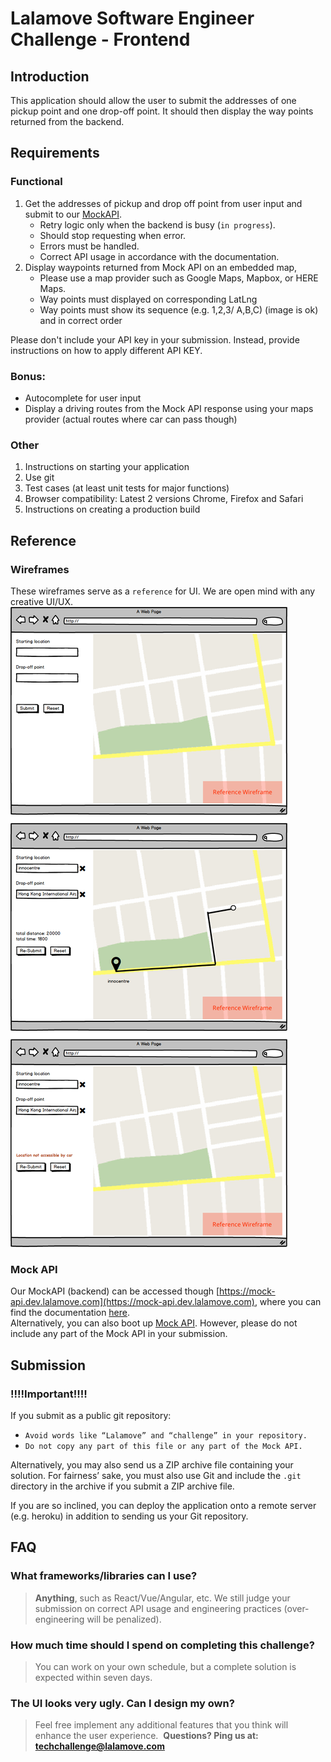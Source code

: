 # Lalamove Software Engineer Challenge - Frontend
## Introduction
This application should allow the user to submit the addresses of one pickup point and one drop-off point.
It should then display the way points returned from the backend.
​
## Requirements
### Functional
1. Get the addresses of pickup and drop off point from user input and submit to our [MockAPI](#mock-api).
	- Retry logic only when the backend is busy (`in progress`).
	- Should stop requesting when error.
	- Errors must be handled.
	- Correct API usage in accordance with the documentation.
2. Display waypoints returned from Mock API on an embedded map,
	- Please use a map provider such as Google Maps, Mapbox, or HERE Maps.
	- Way points must displayed on corresponding LatLng
	- Way points must show its sequence (e.g. 1,2,3/ A,B,C) (image is ok) and in correct order 

Please don't include your API key in your submission. Instead, provide instructions on how to apply different API KEY.
​
### Bonus:
  - Autocomplete for user input
  - Display a driving routes from the Mock API response using your maps provider (actual routes where car can pass though)
​
### Other
1. Instructions on starting your application
2. Use git
3. Test cases (at least unit tests for major functions)
4. Browser compatibility: Latest 2 versions Chrome, Firefox and Safari
5. Instructions on creating a production build
​
## Reference
### Wireframes
These wireframes serve as a `reference` for UI. We are open mind with any creative UI/UX.  
![Wireframe](assets/llm-frontend-engineer-wireframe.png)
​
### Mock API
Our MockAPI (backend) can be accessed though [https://mock-api.dev.lalamove.com](https://mock-api.dev.lalamove.com),
where you can find the documentation [here](https://github.com/lalamove/challenge/blob/master/mockApi/DOC.md).  
Alternatively, you can also boot up [Mock API](https://github.com/lalamove/challenge/tree/master/mockApi).
However, please do not include any part of the Mock API in your submission.
​
## Submission
### **!!!!Important!!!!**
If you submit as a public git repository:
- `Avoid words like “Lalamove” and “challenge” in your repository.`
- `Do not copy any part of this file or any part of the Mock API.`  

Alternatively, you may also send us a ZIP archive file containing your solution. For fairness’ sake, you must also use Git and include the `.git` directory in the archive if you submit a ZIP archive file.

If you are so inclined, you can deploy the application onto a remote server (e.g. heroku) in addition to sending us your Git repository.
​
## FAQ
### What frameworks/libraries can I use?
> **Anything**, such as React/Vue/Angular, etc. We still judge your submission on correct API usage and engineering practices (over-engineering will be penalized).
### How much time should I spend on completing this challenge?
> You can work on your own schedule, but a complete solution is expected within seven days.
### The UI looks very ugly. Can I design my own?
> Feel free implement any additional features that you think will enhance the user experience.
​
**Questions? Ping us at: [techchallenge@lalamove.com](mailto:techchallenge@lalamove.com)**
